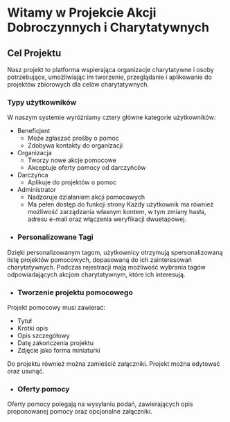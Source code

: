 # Witamy w Projekcie Akcji Dobroczynnych i Charytatywnych
## Cel Projektu
Nasz projekt to platforma wspierająca organizacje charytatywne i osoby potrzebujące, umożliwiając im tworzenie, przeglądanie i aplikowanie do projektów zbiorowych dla celów charytatywnych.



### Typy użytkowników
W naszym systemie wyróżniamy cztery główne kategorie użytkowników:
- Beneficjent
    - Może zgłaszać prośby o pomoc
    - Zdobywa kontakty do organizacji
- Organizacja
    - Tworzy nowe akcje pomocowe
    - Akceptuje oferty pomocy od darczyńców
- Darczyńca
    - Aplikuje do projektów o pomoc
- Administrator
    - Nadzoruje działaniem akcji pomocowych
    - Ma pełen dostęp do funkcji strony
  Każdy użytkownik ma również możliwość zarządzania własnym kontem, w tym zmiany hasła, adresu e-mail oraz włączenia weryfikacji dwuetapowej.
- ### Personalizowane Tagi
Dzięki personalizowanym tagom, użytkownicy otrzymują spersonalizowaną listę projektów pomocowych, dopasowaną do ich zainteresowań charytatywnych. Podczas rejestracji mają możliwość wybrania tagów odpowiadających akcjom charytatywnym, które ich interesują.

- ### Tworzenie projektu pomocowego
Projekt pomocowy musi zawierać:
- Tytuł
- Krótki opis
- Opis szczegółowy
- Datę zakończenia projektu
- Zdjęcie jako forma miniaturki <br>

Do projektu również można zamieścić załączniki. 
Projekt można edytować oraz usunąć.

- ### Oferty pomocy
Oferty pomocy polegają na wysyłaniu podań, zawierających opis proponowanej pomocy oraz opcjonalne załączniki.
